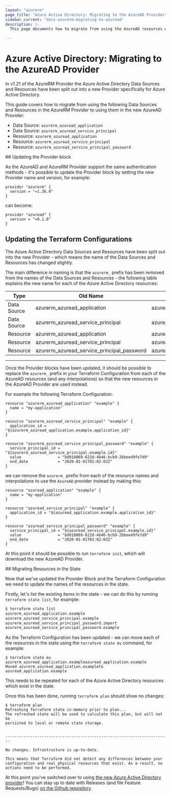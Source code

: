 ```yaml
---
layout: "azurerm"
page_title: "Azure Active Directory: Migrating to the AzureAD Provider"
sidebar_current: "docs-azurerm-migrating-to-azuread"
description: |-
  This page documents how to migrate from using the AzureAD resources within this repository to the resources in the new split-out repository.

---
```


# Azure Active Directory: Migrating to the AzureAD Provider

In v1.21 of the AzureRM Provider the Azure Active Directory Data Sources and Resources have been split out into a new Provider specifically for Azure Active Directory.

This guide covers how to migrate from using the following Data Sources and Resources in the AzureRM Provider to using them in the new AzureAD Provider:

* Data Source: `azurerm_azuread_application`
* Data Source: `azurerm_azuread_service_principal`
* Resource: `azurerm_azuread_application`
* Resource: `azurerm_azuread_service_principal`
* Resource: `azurerm_azuread_service_principal_password`

## Updating the Provider block

As the AzureAD and AzureRM Provider support the same authentication methods - it's possible to update the Provider block by setting the new Provider name and version, for example:

```hcl
provider "azurerm" {
  version = "=1.36.0"
}
```

can become:

```hcl
provider "azuread" {
  version = "=0.1.0"
}
```

## Updating the Terraform Configurations

The Azure Active Directory Data Sources and Resources have been split out into the new Provider - which means the name of the Data Sources and Resources has changed slightly.

The main difference in naming is that the `azurerm_` prefix has been removed from the names of the Data Sources and Resources - the following table explains the new name for each of the Azure Active Directory resources:


| Type        | Old Name                                   | New Name                           |
| ----------- | ------------------------------------------ | ---------------------------------- |
| Data Source | azurerm_azuread_application                | azuread_application                |
| Data Source | azurerm_azuread_service_principal          | azuread_service_principal          |
| Resource    | azurerm_azuread_application                | azuread_application                |
| Resource    | azurerm_azuread_service_principal          | azuread_service_principal          |
| Resource    | azurerm_azuread_service_principal_password | azuread_service_principal_password |

---

Once the Provider blocks have been updated, it should be possible to replace the `azurerm_` prefix in your Terraform Configuration from each of the AzureAD resources (and any interpolations) so that the new resources in the AzureAD Provider are used instead.

For example the following Terraform Configuration:

```hcl
resource "azurerm_azuread_application" "example" {
  name = "my-application"
}

resource "azurerm_azuread_service_principal" "example" {
  application_id = "${azurerm_azuread_application.example.application_id}"
}

resource "azurerm_azuread_service_principal_password" "example" {
  service_principal_id = "${azurerm_azuread_service_principal.example.id}"
  value                = "bd018069-622d-4b46-bcb9-2bbee49fe7d9"
  end_date             = "2020-01-01T01:02:03Z"
}
```

we can remove the `azurerm_` prefix from each of the resource names and interpolations to use the `AzureAD` provider instead by making this:

```hcl
resource "azuread_application" "example" {
  name = "my-application"
}

resource "azuread_service_principal" "example" {
  application_id = "${azuread_application.example.application_id}"
}

resource "azuread_service_principal_password" "example" {
  service_principal_id = "${azuread_service_principal.example.id}"
  value                = "bd018069-622d-4b46-bcb9-2bbee49fe7d9"
  end_date             = "2020-01-01T01:02:03Z"
}
```

At this point it should be possible to run `terraform init`, which will download the new AzureAD Provider.

## Migrating Resources in the State

Now that we've updated the Provider Block and the Terraform Configuration we need to update the names of the resources in the state.

Firstly, let's list the existing items in the state - we can do this by running `terraform state list`, for example:

```bash
$ terraform state list
azurerm_azuread_application.example
azurerm_azuread_service_principal.example
azurerm_azuread_service_principal_password.import
azurerm_azuread_service_principal_password.example
```

As the Terraform Configuration has been updated - we can move each of the resources in the state using the `terraform state mv` command, for example:

```shell
$ terraform state mv azurerm_azuread_application.exampleazuread_application.example
Moved azurerm_azuread_application.exampleto azuread_application.example
```

This needs to be repeated for each of the Azure Active Directory resources which exist in the state.

Once this has been done, running `terraform plan` should show no changes:

```shell
$ terraform plan
Refreshing Terraform state in-memory prior to plan...
The refreshed state will be used to calculate this plan, but will not be
persisted to local or remote state storage.


------------------------------------------------------------------------

No changes. Infrastructure is up-to-date.

This means that Terraform did not detect any differences between your
configuration and real physical resources that exist. As a result, no
actions need to be performed.
```

At this point you've switched over to using [the new Azure Active Directory provider](http://terraform.io/docs/providers/azuread/index.html)! You can stay up to date with Releases (and file Feature Requests/Bugs) [on the Github repository](https://github.com/terraform-providers/terraform-provider-azuread).
